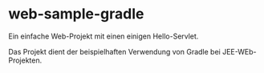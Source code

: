 # web-sample-gradle

Ein einfache Web-Projekt mit einen einigen Hello-Servlet.

Das Projekt dient der beispielhaften Verwendung von Gradle bei JEE-WEb-Projekten.
